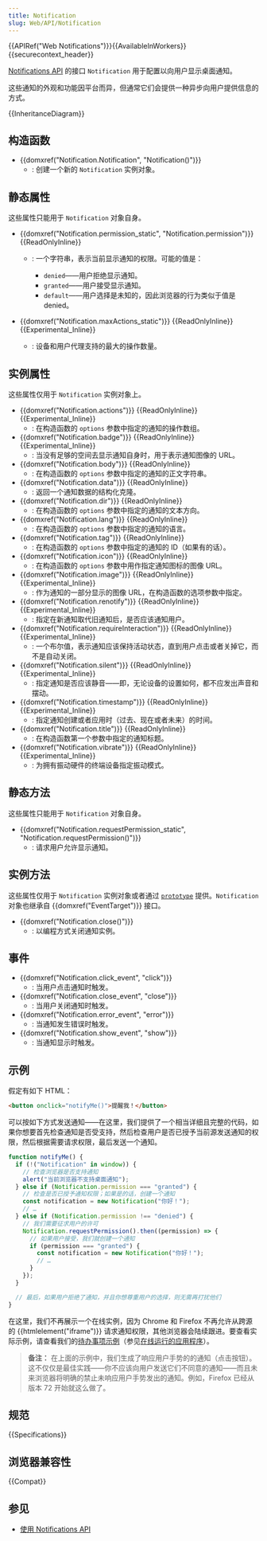 ```yaml
---
title: Notification
slug: Web/API/Notification
---
```


{{APIRef("Web Notifications")}}{{AvailableInWorkers}}{{securecontext_header}}

[Notifications API](/zh-CN/docs/Web/API/Notifications_API) 的接口 `Notification` 用于配置以向用户显示桌面通知。

这些通知的外观和功能因平台而异，但通常它们会提供一种异步向用户提供信息的方式。

{{InheritanceDiagram}}

## 构造函数

- {{domxref("Notification.Notification", "Notification()")}}
  - : 创建一个新的 `Notification` 实例对象。

## 静态属性

这些属性只能用于 `Notification` 对象自身。

- {{domxref("Notification.permission_static", "Notification.permission")}} {{ReadOnlyInline}}

  - : 一个字符串，表示当前显示通知的权限。可能的值是：

    - `denied`——用户拒绝显示通知。
    - `granted`——用户接受显示通知。
    - `default`——用户选择是未知的，因此浏览器的行为类似于值是 denied。

- {{domxref("Notification.maxActions_static")}} {{ReadOnlyInline}} {{Experimental_Inline}}
  - : 设备和用户代理支持的最大的操作数量。

## 实例属性

这些属性仅用于 `Notification` 实例对象上。

- {{domxref("Notification.actions")}} {{ReadOnlyInline}} {{Experimental_Inline}}
  - : 在构造函数的 `options` 参数中指定的通知的操作数组。
- {{domxref("Notification.badge")}} {{ReadOnlyInline}} {{Experimental_Inline}}
  - : 当没有足够的空间去显示通知自身时，用于表示通知图像的 URL。
- {{domxref("Notification.body")}} {{ReadOnlyInline}}
  - : 在构造函数的 `options` 参数中指定的通知的正文字符串。
- {{domxref("Notification.data")}} {{ReadOnlyInline}}
  - : 返回一个通知数据的结构化克隆。
- {{domxref("Notification.dir")}} {{ReadOnlyInline}}
  - : 在构造函数的 `options` 参数中指定的通知的文本方向。
- {{domxref("Notification.lang")}} {{ReadOnlyInline}}
  - : 在构造函数的 `options` 参数中指定的通知的语言。
- {{domxref("Notification.tag")}} {{ReadOnlyInline}}
  - : 在构造函数的 `options` 参数中指定的通知的 ID（如果有的话）。
- {{domxref("Notification.icon")}} {{ReadOnlyInline}}
  - : 在构造函数的 `options` 参数中用作指定通知图标的图像 URL。
- {{domxref("Notification.image")}} {{ReadOnlyInline}} {{Experimental_Inline}}
  - : 作为通知的一部分显示的图像 URL，在构造函数的选项参数中指定。
- {{domxref("Notification.renotify")}} {{ReadOnlyInline}} {{Experimental_Inline}}
  - : 指定在新通知取代旧通知后，是否应该通知用户。
- {{domxref("Notification.requireInteraction")}} {{ReadOnlyInline}} {{Experimental_Inline}}
  - : 一个布尔值，表示通知应该保持活动状态，直到用户点击或者关掉它，而不是自动关闭。
- {{domxref("Notification.silent")}} {{ReadOnlyInline}} {{Experimental_Inline}}
  - : 指定通知是否应该静音——即，无论设备的设置如何，都不应发出声音和摆动。
- {{domxref("Notification.timestamp")}} {{ReadOnlyInline}} {{Experimental_Inline}}
  - : 指定通知创建或者应用时（过去、现在或者未来）的时间。
- {{domxref("Notification.title")}} {{ReadOnlyInline}}
  - : 在构造函数第一个参数中指定的通知标题。
- {{domxref("Notification.vibrate")}} {{ReadOnlyInline}} {{Experimental_Inline}}
  - : 为拥有振动硬件的终端设备指定振动模式。

## 静态方法

这些属性只能用于 `Notification` 对象自身。

- {{domxref("Notification.requestPermission_static", "Notification.requestPermission()")}}
  - : 请求用户允许显示通知。

## 实例方法

这些属性仅用于 `Notification` 实例对象或者通过 [`prototype`](/zh-CN/docs/Web/JavaScript/Inheritance_and_the_prototype_chain) 提供。`Notification` 对象也继承自 {{domxref("EventTarget")}} 接口。

- {{domxref("Notification.close()")}}
  - : 以编程方式关闭通知实例。

## 事件

- {{domxref("Notification.click_event", "click")}}
  - : 当用户点击通知时触发。
- {{domxref("Notification.close_event", "close")}}
  - : 当用户关闭通知时触发。
- {{domxref("Notification.error_event", "error")}}
  - : 当通知发生错误时触发。
- {{domxref("Notification.show_event", "show")}}
  - : 当通知显示时触发。

## 示例

假定有如下 HTML：

```html
<button onclick="notifyMe()">提醒我！</button>
```

可以按如下方式发送通知——在这里，我们提供了一个相当详细且完整的代码，如果你想要首先检查通知是否受支持，然后检查用户是否已授予当前源发送通知的权限，然后根据需要请求权限，最后发送一个通知。

```js
function notifyMe() {
  if (!("Notification" in window)) {
    // 检查浏览器是否支持通知
    alert("当前浏览器不支持桌面通知");
  } else if (Notification.permission === "granted") {
    // 检查是否已授予通知权限；如果是的话，创建一个通知
    const notification = new Notification("你好！");
    // …
  } else if (Notification.permission !== "denied") {
    // 我们需要征求用户的许可
    Notification.requestPermission().then((permission) => {
      // 如果用户接受，我们就创建一个通知
      if (permission === "granted") {
        const notification = new Notification("你好！");
        // …
      }
    });
  }

  // 最后，如果用户拒绝了通知，并且你想尊重用户的选择，则无需再打扰他们
}
```

在这里，我们不再展示一个在线实例，因为 Chrome 和 Firefox 不再允许从跨源的 {{htmlelement("iframe")}} 请求通知权限，其他浏览器会陆续跟进。要查看实际示例，请查看我们的[待办事项示例](https://github.com/mdn/dom-examples/tree/main/to-do-notifications)（参见[在线运行的应用程序](https://mdn.github.io/dom-examples/to-do-notifications/)）。

> **备注：** 在上面的示例中，我们生成了响应用户手势的的通知（点击按钮）。这不仅仅是最佳实践——你不应该向用户发送它们不同意的通知——而且未来浏览器将明确的禁止未响应用户手势发出的通知。例如，Firefox 已经从版本 72 开始就这么做了。

## 规范

{{Specifications}}

## 浏览器兼容性

{{Compat}}

## 参见

- [使用 Notifications API](/zh-CN/docs/Web/API/Notifications_API/Using_the_Notifications_API)
